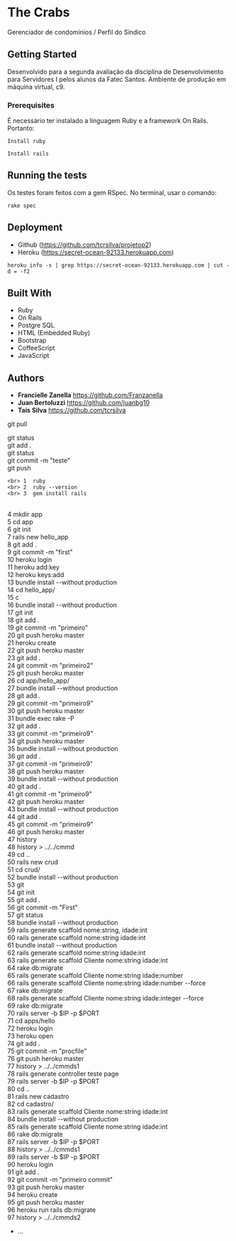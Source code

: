 # The Crabs

Gerenciador de condomínios / Perfil do Síndico

## Getting Started
Desenvolvido para a segunda avaliação da disciplina de Desenvolvimento para Servidores I pelos alunos da Fatec Santos.
Ambiente de produção em máquina virtual, c9.

### Prerequisites
É necessário ter instalado a linguagem Ruby e a framework On Rails. Portanto:

```
Install ruby
```

```
Install rails
```

## Running the tests
Os testes foram feitos com a gem RSpec. No terminal, usar o comando: 

```
rake spec
```

## Deployment

* Github (https://github.com/tcrsilva/projetop2)
* Heroku (https://secret-ocean-92133.herokuapp.com)

```
heroku info -s | grep https://secret-ocean-92133.herokuapp.com | cut -d = -f2
```

## Built With

- Ruby
- On Rails
- Postgre SQL
- HTML (Embedded Ruby)
- Bootstrap
- CoffeeScript
- JavaScript

## Authors
* **Francielle Zanella**
https://github.com/Franzanella
* **Juan Bertoluzzi**
https://github.com/juanbg10
* **Tais Silva**
https://github.com/tcrsilva

git pull



git status <br>
git add . <br>
git status<br>
git commit -m "teste"<br>
git push<br>

    <br> 1  ruby
    <br> 2  ruby --version
    <br> 3  gem install rails
<br>    4  mkdir app
<br>    5  cd app
    <br>6  git init
   <br>  7  rails new hello_app
 <br>    8  git add .
<br>     9  git commit -m "first"
 <br>   10  heroku login
 <br>   11  heroku add:key
<br>    12  heroku keys:add
<br>   13  bundle install --without production
<br>   14  cd hello_app/
<br>   15  c
<br>   16  bundle install --without production
<br>   17  git init
<br>   18  git add .
<br>   19  git commit -m "primeiro"
<br>   20  git push heroku master
<br>   21  heroku create
<br>   22  git push heroku master
<br>   23  git add .
<br>   24  git commit -m "primeiro2"
 <br>  25  git push heroku master
<br>   26  cd app/hello_app/
<br>   27  bundle install --without production
<br>   28  git add .
<br>   29  git commit -m "primeiro9"
 <br>  30  git push heroku master
 <br>  31  bundle exec rake -P
 <br>  32  git add .
<br>   33  git commit -m "primeiro9"
 <br>  34  git push heroku master
 <br>  35  bundle install --without production
 <br>  36  git add .
 <br>  37  git commit -m "primeiro9"
<br>   38  git push heroku master
<br>   39  bundle install --without production
 <br>  40  git add .
 <br>  41  git commit -m "primeiro9"
 <br>  42  git push heroku master
<br>   43  bundle install --without production
<br>   44  git add .
<br>   45  git commit -m "primeiro9"
<br>   46  git push heroku master
<br>   47  history
<br>   48  history > ../../cmmd
<br>   49  cd ..
<br>   50  rails new crud
<br>   51  cd crud/
<br>   52  bundle install --without production
<br>   53  git 
 <br>  54  git init
  <br> 55  git add .
 <br>  56  git commit -m "First"
<br>   57  git status
<br>   58  bundle install --without production
<br>   59  rails generate scaffold nome:string, idade:int
<br>   60  rails generate scaffold nome:string idade:int
 <br>  61  bundle install --without production
  <br> 62  rails generate scaffold nome:string idade:int
 <br>  63  rails generate scaffold Cliente nome:string idade:int
  <br> 64  rake db:migrate
<br>   65  rails generate scaffold Cliente nome:string idade:number
 <br>  66  rails generate scaffold Cliente nome:string idade:number --force
<br>   67  rake db:migrate
<br>   68  rails generate scaffold Cliente nome:string idade:integer --force
<br>   69  rake db:migrate
 <br>  70  rails server -b $IP -p $PORT
 <br>  71  cd apps/hello
 <br>  72  heroku login
 <br>  73  heroku open
<br>   74  git add .
<br>   75  git commit -m "procfile"
 <br>  76  git push heroku master
<br>   77  history > ../../cmmds1
<br>   78  rails generate controller teste page
<br>   79  rails server -b $IP -p $PORT
<br>   80  cd ..
 <br>  81  rails new cadastro
 <br>  82  cd cadastro/
 <br>  83  rails generate scaffold Cliente nome:string idade:int
  <br> 84  bundle install --without production
 <br>  85  rails generate scaffold Cliente nome:string idade:int
 <br>  86  rake db:migrate
 <br>  87  rails server -b $IP -p $PORT
 <br>  88  history > ../../cmmds1
 <br>  89  rails server -b $IP -p $PORT
  <br> 90  heroku login
<br>   91  git add .
<br>   92  git commit -m "primeiro commit"
 <br>  93  git push heroku master
  <br>  94  heroku create
 <br>   95  git push heroku master
  <br> 96  heroku run rails db:migrate
 <br>  97  history > ../../cmmds2

* ...
